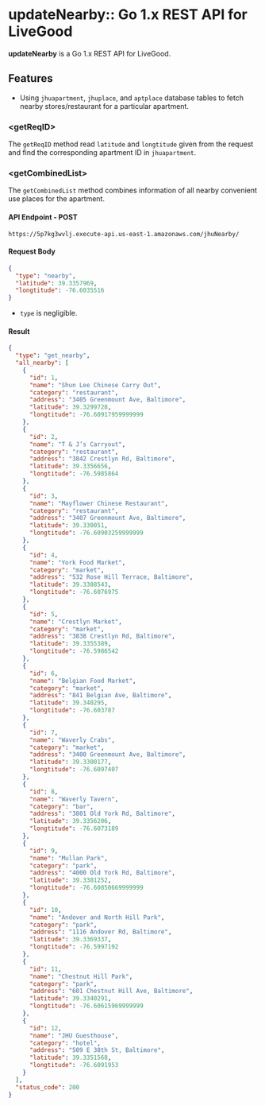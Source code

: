 # updateNearby:: Go 1.x REST API for LiveGood

**updateNearby** is a Go 1.x REST API for LiveGood.

## Features

* Using `jhuapartment`, `jhuplace`, and `aptplace` database tables to fetch nearby stores/restaurant for a particular apartment.

### <getReqID\>
The `getReqID` method read `latitude` and `longtitude` given from the request and find the corresponding apartment ID in `jhuapartment`.

### <getCombinedList\>
The `getCombinedList` method combines information of all nearby convenient use places for the apartment.

#### API Endpoint - POST
```URL
https://5p7kg3wvlj.execute-api.us-east-1.amazonaws.com/jhuNearby/
```

#### Request Body 

```JSON
{
  "type": "nearby",
  "latitude": 39.3357969,
  "longtitude": -76.6035516
}
```
- `type` is negligible.

#### Result

```JSON
{
  "type": "get_nearby",
  "all_nearby": [
    {
      "id": 1,
      "name": "Shun Lee Chinese Carry Out",
      "category": "restaurant",
      "address": "3405 Greenmount Ave, Baltimore",
      "latitude": 39.3299728,
      "longtitude": -76.60917959999999
    },
    {
      "id": 2,
      "name": "T & J’s Carryout",
      "category": "restaurant",
      "address": "3842 Crestlyn Rd, Baltimore",
      "latitude": 39.3356656,
      "longtitude": -76.5985864
    },
    {
      "id": 3,
      "name": "Mayflower Chinese Restaurant",
      "category": "restaurant",
      "address": "3407 Greenmount Ave, Baltimore",
      "latitude": 39.330051,
      "longtitude": -76.60903259999999
    },
    {
      "id": 4,
      "name": "York Food Market",
      "category": "market",
      "address": "532 Rose Hill Terrace, Baltimore",
      "latitude": 39.3388543,
      "longtitude": -76.6076975
    },
    {
      "id": 5,
      "name": "Crestlyn Market",
      "category": "market",
      "address": "3838 Crestlyn Rd, Baltimore",
      "latitude": 39.3355389,
      "longtitude": -76.5986542
    },
    {
      "id": 6,
      "name": "Belgian Food Market",
      "category": "market",
      "address": "841 Belgian Ave, Baltimore",
      "latitude": 39.340295,
      "longtitude": -76.603787
    },
    {
      "id": 7,
      "name": "Waverly Crabs",
      "category": "market",
      "address": "3400 Greenmount Ave, Baltimore",
      "latitude": 39.3300177,
      "longtitude": -76.6097407
    },
    {
      "id": 8,
      "name": "Waverly Tavern",
      "category": "bar",
      "address": "3801 Old York Rd, Baltimore",
      "latitude": 39.3356206,
      "longtitude": -76.6073189
    },
    {
      "id": 9,
      "name": "Mullan Park",
      "category": "park",
      "address": "4000 Old York Rd, Baltimore",
      "latitude": 39.3381252,
      "longtitude": -76.60850669999999
    },
    {
      "id": 10,
      "name": "Andover and North Hill Park",
      "category": "park",
      "address": "1116 Andover Rd, Baltimore",
      "latitude": 39.3369337,
      "longtitude": -76.5997192
    },
    {
      "id": 11,
      "name": "Chestnut Hill Park",
      "category": "park",
      "address": "601 Chestnut Hill Ave, Baltimore",
      "latitude": 39.3340291,
      "longtitude": -76.60615969999999
    },
    {
      "id": 12,
      "name": "JHU Guesthouse",
      "category": "hotel",
      "address": "509 E 38th St, Baltimore",
      "latitude": 39.3351568,
      "longtitude": -76.6091953
    }
  ],
  "status_code": 200
}
```

